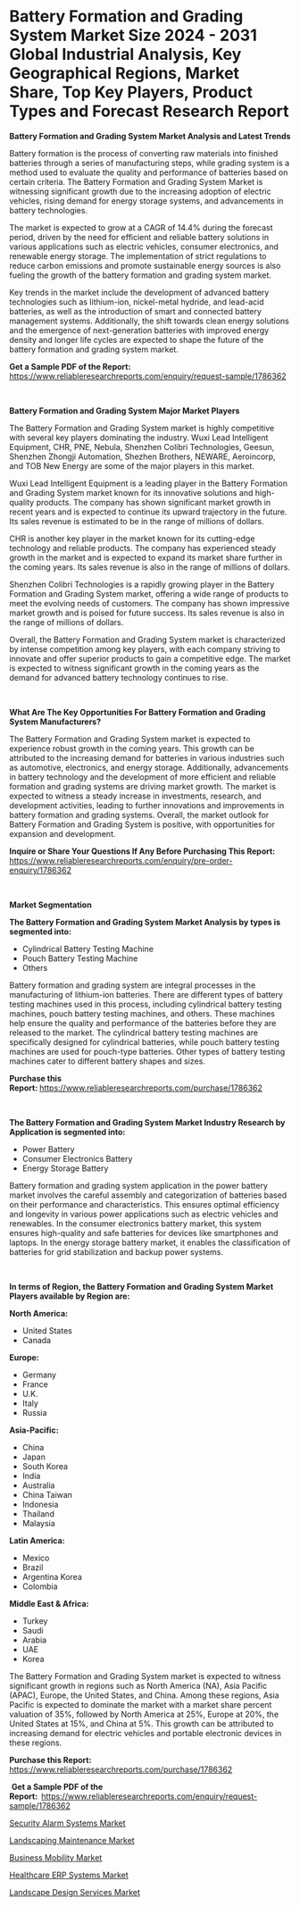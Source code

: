 <p><h1>Battery Formation and Grading System Market Size 2024 - 2031 Global Industrial Analysis, Key Geographical Regions, Market Share, Top Key Players, Product Types and Forecast Research Report</h1></p><p><strong>Battery Formation and Grading System Market Analysis and Latest Trends</strong></p>
<p><p>Battery formation is the process of converting raw materials into finished batteries through a series of manufacturing steps, while grading system is a method used to evaluate the quality and performance of batteries based on certain criteria. The Battery Formation and Grading System Market is witnessing significant growth due to the increasing adoption of electric vehicles, rising demand for energy storage systems, and advancements in battery technologies.</p><p>The market is expected to grow at a CAGR of 14.4% during the forecast period, driven by the need for efficient and reliable battery solutions in various applications such as electric vehicles, consumer electronics, and renewable energy storage. The implementation of strict regulations to reduce carbon emissions and promote sustainable energy sources is also fueling the growth of the battery formation and grading system market.</p><p>Key trends in the market include the development of advanced battery technologies such as lithium-ion, nickel-metal hydride, and lead-acid batteries, as well as the introduction of smart and connected battery management systems. Additionally, the shift towards clean energy solutions and the emergence of next-generation batteries with improved energy density and longer life cycles are expected to shape the future of the battery formation and grading system market.</p></p>
<p><strong>Get a Sample PDF of the Report:&nbsp;</strong> <a href="https://www.reliableresearchreports.com/enquiry/request-sample/1786362">https://www.reliableresearchreports.com/enquiry/request-sample/1786362</a></p>
<p>&nbsp;</p>
<p><strong>Battery Formation and Grading System Major Market Players</strong></p>
<p><p>The Battery Formation and Grading System market is highly competitive with several key players dominating the industry. Wuxi Lead Intelligent Equipment, CHR, PNE, Nebula, Shenzhen Colibri Technologies, Geesun, Shenzhen Zhongji Automation, Shezhen Brothers, NEWARE, Aeroincorp, and TOB New Energy are some of the major players in this market.</p><p>Wuxi Lead Intelligent Equipment is a leading player in the Battery Formation and Grading System market known for its innovative solutions and high-quality products. The company has shown significant market growth in recent years and is expected to continue its upward trajectory in the future. Its sales revenue is estimated to be in the range of millions of dollars.</p><p>CHR is another key player in the market known for its cutting-edge technology and reliable products. The company has experienced steady growth in the market and is expected to expand its market share further in the coming years. Its sales revenue is also in the range of millions of dollars.</p><p>Shenzhen Colibri Technologies is a rapidly growing player in the Battery Formation and Grading System market, offering a wide range of products to meet the evolving needs of customers. The company has shown impressive market growth and is poised for future success. Its sales revenue is also in the range of millions of dollars.</p><p>Overall, the Battery Formation and Grading System market is characterized by intense competition among key players, with each company striving to innovate and offer superior products to gain a competitive edge. The market is expected to witness significant growth in the coming years as the demand for advanced battery technology continues to rise.</p></p>
<p>&nbsp;</p>
<p><strong>What Are The Key Opportunities For Battery Formation and Grading System Manufacturers?</strong></p>
<p><p>The Battery Formation and Grading System market is expected to experience robust growth in the coming years. This growth can be attributed to the increasing demand for batteries in various industries such as automotive, electronics, and energy storage. Additionally, advancements in battery technology and the development of more efficient and reliable formation and grading systems are driving market growth. The market is expected to witness a steady increase in investments, research, and development activities, leading to further innovations and improvements in battery formation and grading systems. Overall, the market outlook for Battery Formation and Grading System is positive, with opportunities for expansion and development.</p></p>
<p><strong>Inquire or Share Your Questions If Any Before Purchasing This Report:</strong> <a href="https://www.reliableresearchreports.com/enquiry/pre-order-enquiry/1786362">https://www.reliableresearchreports.com/enquiry/pre-order-enquiry/1786362</a></p>
<p>&nbsp;</p>
<p><strong>Market Segmentation</strong></p>
<p><strong>The Battery Formation and Grading System Market Analysis by types is segmented into:</strong></p>
<p><ul><li>Cylindrical Battery Testing Machine</li><li>Pouch Battery Testing Machine</li><li>Others</li></ul></p>
<p><p>Battery formation and grading system are integral processes in the manufacturing of lithium-ion batteries. There are different types of battery testing machines used in this process, including cylindrical battery testing machines, pouch battery testing machines, and others. These machines help ensure the quality and performance of the batteries before they are released to the market. The cylindrical battery testing machines are specifically designed for cylindrical batteries, while pouch battery testing machines are used for pouch-type batteries. Other types of battery testing machines cater to different battery shapes and sizes.</p></p>
<p><strong>Purchase this Report:&nbsp;</strong><a href="https://www.reliableresearchreports.com/purchase/1786362">https://www.reliableresearchreports.com/purchase/1786362</a></p>
<p>&nbsp;</p>
<p><strong>The Battery Formation and Grading System Market Industry Research by Application is segmented into:</strong></p>
<p><ul><li>Power Battery</li><li>Consumer Electronics Battery</li><li>Energy Storage Battery</li></ul></p>
<p><p>Battery formation and grading system application in the power battery market involves the careful assembly and categorization of batteries based on their performance and characteristics. This ensures optimal efficiency and longevity in various power applications such as electric vehicles and renewables. In the consumer electronics battery market, this system ensures high-quality and safe batteries for devices like smartphones and laptops. In the energy storage battery market, it enables the classification of batteries for grid stabilization and backup power systems.</p></p>
<p>&nbsp;</p>
<p><strong>In terms of Region, the Battery Formation and Grading System Market Players available by Region are:</strong></p>
<p>
    <p> <strong> North America: </strong>
        <ul>
            <li>United States</li>
            <li>Canada</li>
        </ul>
        </p> 
    <p> <strong> Europe: </strong>
        <ul>
            <li>Germany</li>
            <li>France</li>
            <li>U.K.</li>
            <li>Italy</li>
            <li>Russia</li>
        </ul>
        </p> 
    <p> <strong> Asia-Pacific: </strong>
        <ul>
            <li>China</li>
            <li>Japan</li>
            <li>South Korea</li>
            <li>India</li>
            <li>Australia</li>
            <li>China Taiwan</li>
            <li>Indonesia</li>
            <li>Thailand</li>
            <li>Malaysia</li>
        </ul>
        </p> 
    <p> <strong> Latin America: </strong>
        <ul>
            <li>Mexico</li>
            <li>Brazil</li>
            <li>Argentina Korea</li>
            <li>Colombia</li>
        </ul>
        </p> 
    <p> <strong> Middle East & Africa: </strong>
        <ul>
            <li>Turkey</li>
            <li>Saudi</li>
            <li>Arabia</li>
            <li>UAE</li>
            <li>Korea</li>
        </ul>
    </p>
    </p>
<p><p>The Battery Formation and Grading System market is expected to witness significant growth in regions such as North America (NA), Asia Pacific (APAC), Europe, the United States, and China. Among these regions, Asia Pacific is expected to dominate the market with a market share percent valuation of 35%, followed by North America at 25%, Europe at 20%, the United States at 15%, and China at 5%. This growth can be attributed to increasing demand for electric vehicles and portable electronic devices in these regions.</p></p>
<p><strong>Purchase this Report: </strong><a href="https://www.reliableresearchreports.com/purchase/1786362">https://www.reliableresearchreports.com/purchase/1786362</a></p>
<p>&nbsp;<strong>Get a Sample PDF of the Report:&nbsp;&nbsp;</strong><a href="https://www.reliableresearchreports.com/enquiry/request-sample/1786362">https://www.reliableresearchreports.com/enquiry/request-sample/1786362</a></p>
<p><strong></strong></p>
<p><p><a href="https://medium.com/@olenwuckert56/security-alarm-systems-market-size-cagr-trends-2024-2030-9c47a9357934">Security Alarm Systems Market</a></p><p><a href="https://medium.com/@olenwuckert56/landscaping-maintenance-market-furnishes-information-on-market-share-market-trends-and-market-853ab7d591ba">Landscaping Maintenance Market</a></p><p><a href="https://medium.com/@olenwuckert56/business-mobility-market-size-cagr-trends-2024-2030-1fcad3c429c4">Business Mobility Market</a></p><p><a href="https://medium.com/@olenwuckert56/healthcare-erp-systems-market-report-reveals-the-latest-trends-and-growth-opportunities-of-this-69d8f3e0aa76">Healthcare ERP Systems Market</a></p><p><a href="https://medium.com/@olenwuckert56/landscape-design-services-market-furnishes-information-on-market-share-market-trends-and-market-0afe21f2b6d2">Landscape Design Services Market</a></p></p>